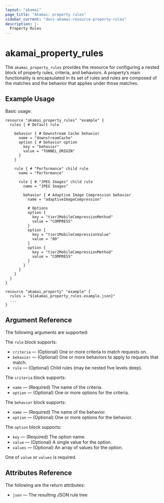 ```yaml
---
layout: "akamai"
page_title: "Akamai: property rules"
sidebar_current: "docs-akamai-resource-property-rules"
description: |-
  Property Rules
---
```


# akamai_property_rules



The `akamai_property_rules` provides the resource for configuring a nested block of property rules, criteria, and behaviors. A property’s main functionality is encapsulated in its set of rules and rules are composed of the matches and the behavior that applies under those matches.


## Example Usage

Basic usage:

```hcl
resource "akamai_property_rules" "example" {
  rules { # Default rule
  
    behavior { # Downstream Cache behavior
      name = "downstreamCache"
      option { # behavior option
        key = "behavior"
        value = "TUNNEL_ORIGIN"
      }
    }
  
    rule { # "Performance" child rule
      name = "Performance"
      
      rule { # "JPEG Images" child rule 
        name = "JPEG Images"
        
        behavior { # Adaptive Image Compression behavior
          name = "adaptiveImageCompression"
          
          # Options
          option {
            key = "tier1MobileCompressionMethod"
            value = "COMPRESS"
          }
          option {
            key = "tier1MobileCompressionValue"
            value = "80"
          }
          option {
            key = "tier2MobileCompressionMethod"
            value = "COMPRESS"
          }
        }
      }
    }
  }
}

resource "akamai_property" "example" {
  rules = "${akamai_property_rules.example.json}"
  ...
}
```

## Argument Reference

The following arguments are supported:

The `rule` block supports:

* `criteria` — (Optional) One or more criteria to match requests on.
* `behavior` — (Optional) One or more behaviors to apply to requests that match.
* `rule` — (Optional) Child rules (may be nested five levels deep).

The `criteria` block supports:

* `name` — (Required) The name of the criteria.
* `option` — (Optional) One or more options for the criteria.


The `behavior` block supports:

* `name` — (Required) The name of the behavior.
* `option` — (Optional) One or more options for the behavior.

The `option` block supports:

* `key` — (Required) The option name.
* `value` — (Optional) A single value for the option.
* `values` — (Optional) An array of values for the option.

One of `value` or `values` is required.

## Attributes Reference

The following are the return attributes:

* `json` — The resulting JSON rule tree